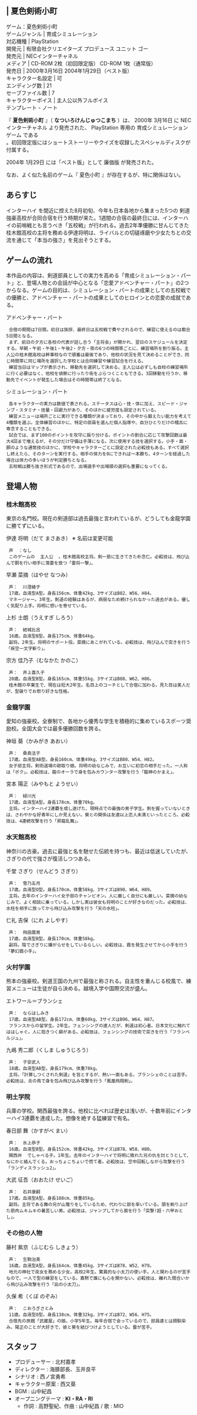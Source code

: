 |  夏色剣術小町  
---  
ゲーム：夏色剣術小町  
ゲームジャンル  |  育成シミュレーション   
対応機種  |  PlayStation   
開発元  |  有限会社クリエイターズ  プロデュース ユニット ゴー   
発売元  |  NECインターチャネル   
メディア  |  CD-ROM 2枚（初回限定版）  CD-ROM 1枚（通常版）   
発売日  |  2000年3月16日  2004年1月29日（ベスト版）   
キャラクター名設定  |  可   
エンディング数  |  21   
セーブファイル数  |  7   
キャラクターボイス  |  主人公以外フルボイス   
テンプレート  \-  ノート  
  
『 **夏色剣術小町** 』（ **なついろけんじゅつこまち** ）は、  2000年  3月16日  に  NECインターチャネル  より発売された、
PlayStation  専用の  育成シミュレーションゲーム  である  
。初回限定版にはショートストーリーやクイズを収録したスペシャルディスクが付属する。

2004年  1月29日  には「ベスト版」として  廉価版  が発売された。

なお、よく似た名前のゲーム『  夏色小町  』が存在するが、特に関係はない。

##  あらすじ  

インターハイ  を間近に控えた8月初旬、今年も日本各地から集まった5つの  剣道
強豪高校が合同合宿を行う時期が来た。1週間の合宿の最終日には、インターハイの前哨戦とも言うべき「五校戦」が行われる。過去2年準優勝に甘んじてきた桂木館高校の主将を務める伊達将明は、ライバルとの切磋琢磨や少女たちとの交流を通じて「本当の強さ」を見出そうとする。

##  ゲームの流れ  

本作品の内容は、剣道部員としての実力を高める「育成シミュレーション・パート」と、登場人物との会話が中心となる「恋愛アドベンチャー・パート」の2つからなる。ゲームの目的は、シミュレーション・パートの成果としての五校戦での優勝と、アドベンチャー・パートの成果としてのヒロインとの恋愛の成就である。

アドベンチャー・パート

     合宿の期間は7日間。初日は挨拶、最終日は五校戦で費やされるので、練習に使えるのは都合5日間となる。 
     まず、前日の夕方に各校の代表が話し合う「主将会」が開かれ、翌日のスケジュールを決定する。早朝・午前・午後1・午後2・夕方・夜の6つの時間帯ごとに、練習場所を割り振る。主人公の桂木館高校は幹事校なので順番は最後であり、他校の状況を見て決めることができ、同じ時間帯に同じ場所を選択した学校とは合同練習や練習試合を行える。 
     練習当日はマップが表示され、移動先を選択して決める。主人公は必ずしも自校の練習場所に行く必要はなく、他校を偵察に行ったり街をぶらつくこともできる。3回移動を行うか、移動先でイベントが発生した場合はその時間帯は終了となる。 
シミュレーション・パート

     各キャラクターの実力は数値で表される。ステータスは心・技・体に加え、スピード・ジャンプ・スタミナ・技量・回避力があり、そのほかに疲労度も設定されている。 
     練習メニューは場所ごとに実行できる種類が決まっており、その中から鍛えたい能力を考えて4種類を選ぶ。全体練習のほかに、特定の部員を選んだ個人指導や、自分ひとりだけの稽古に専念することもできる。 
     試合では、まず100のポイントを攻守に振り分ける。ポイントの割合に応じて攻撃回数は最大4回まで増えるが、その分だけ守備は手薄になる。次に使用する技を選択する。小手・面・胴のような通常技のほかに、学校やキャラクターごとに設定された必殺技もある。すべて選択し終えたら、そのターンを実行する。相手の体力を0にできれば一本勝ち、4ターンを経過した場合は体力の多いほうが判定勝ちとなる。 
     五校戦は勝ち抜き形式であるので、出場選手や出場順の選択も重要になってくる。 

##  登場人物  

###  桂木館高校  

東京の名門校。現在の剣道部は過去最強と言われているが、どうしても金龍学園に勝てずにいる。

伊達 将明（だて まさあき） ※ 名前は変更可能

     声  ：なし 
     このゲームの  主人公  。桂木館高校主将。剣一筋に生きてきた朴念仁。必殺技は、飛び込んで胴を行い相手に落雷を放つ「雷将一撃」。 
早瀬 菜摘（はやせ なつみ）

     声：  川澄綾子 
     17歳。血液型A型。身長156cm、体重42kg、3サイズはB82、W56、H84。 
     マネージャー。3年生。剣道の経験はあるが、病弱なため続けられなかった過去がある。優しく気配り上手。将明に想いを寄せている。 
上杉 士朗（うえすぎ しろう）

     声：  結城比呂 
     16歳。血液型B型。身長175cm、体重64kg。 
     副将。2年生。将明のサポート役。菜摘にあこがれている。必殺技は、飛び込んで突きを行う「疾空一文字斬り」。 
宗方 佳乃子（むなかた かのこ）

     声：  井上喜久子 
     20歳。血液型B型。身長165cm、体重55kg、3サイズはB88、W62、H86。 
     桂木館の卒業生で、現在は短大2年生。名目上のコーチとして合宿に加わる。見た目は美人だが、型破りでお祭り好きな性格。 

###  金龍学園  

愛知の強豪校。全寮制で、各地から優秀な学生を積極的に集めているスポーツ奨励校。全国大会では最多優勝回数を誇る。

神垣 葵（かみがき あおい）

     声：  桑島法子 
     17歳。血液型AB型。身長160cm、体重49kg、3サイズはB80、W54、H82。 
     女子部主将。剣術道場の跡取り娘。将明の幼なじみで、お互いに初恋の相手だった。一人称は「ボク」。必殺技は、龍のオーラで身を包みカウンター攻撃を行う「龍神のかまえ」。 
宮本 陽正（みやもと ようせい）

     声：  緑川光 
     17歳。血液型A型。身長178cm、体重70kg。 
     主将。インターハイ2連覇を成し遂げた、現時点での最強の男子学生。剣を握っていないときは、さわやかな好青年にしか見えない。葵との関係は友達以上恋人未満といったところ。必殺技は、4連続攻撃を行う「昇龍乱舞」。 

###  水天館高校  

神奈川の古豪。過去に最強と名を馳せた伝統を持つも、最近は低迷していたが、さぎりの代で強さが復活しつつある。

千堂 さぎり（せんどう さぎり）

     声：  雪乃五月 
     17歳。血液型O型。身長170cm、体重58kg、3サイズはB90、W64、H89。 
     主将。去年のインターハイ女子部のチャンピオン。人に厳しく自分にも厳しい。菜摘の幼なじみで、よく相談に乗っている。しかし実は彼女も将明のことが好きなのだった。必殺技は、水柱を相手に放ってから飛び込み攻撃を行う「天の水柱」。 
仁礼 吉保（にれ よしやす）

     声：  飛田展男 
     17歳。血液型B型。身長170cm、体重58kg。 
     副将。陰でさぎりに嫌がらせをしているらしい。必殺技は、霞を発生させてから小手を行う「夢幻霞小手」。 

###  火村学園  

熊本の強豪校。剣道王国の九州で最強と称される。自主性を重んじる校風で、練習メニューは生徒が自ら決める。越境入学や国際交流が盛ん。

エトワール＝ブランシェ

     声：  ならはしみき 
     17歳。血液型AB型。身長172cm、体重60kg、3サイズはB96、W64、H87。 
     フランスからの留学生。2年生。フェンシングの達人だが、剣道は初心者。日本文化に触れてははしゃぐ。人に抱きつく癖がある。必殺技は、フェンシングの技術で突きを行う「フランベルジュ」。 
九嶋 秀二郎（くしま しゅうじろう）

     声：  子安武人 
     18歳。血液型AB型。身長179cm、体重78kg。 
     主将。「計算しつくされた剣道」を旨とするが、熱い一面もある。ブランシェのことは苦手。必殺技は、炎の鳥で身を包み飛び込み攻撃を行う「鳳凰飛翔剣」。 

###  明土学院  

兵庫の学校。関西最強を誇る。他校に比べれば歴史は浅いが、十数年前にインターハイ3連覇を達成した。想像を絶する猛練習で有名。

春日部 舞（かすがべ まい）

     声：  氷上恭子 
     16歳。血液型B型。身長152cm、体重42kg、3サイズはB78、W58、H80。 
     関西弁  でしゃべる子。1年生。去年のインターハイで将明に敗れた兄の仇を討とうとして、なにかと絡んでくる。おっちょこちょいで慌て者。必殺技は、空中回転しながら攻撃を行う「ランディスラッシュ2」。 
大武 征吾（おおたけ せいご）

     声：  石井康嗣 
     17歳。血液型A型。身長188cm、体重85kg。 
     副将。主将である舞の兄が山篭りをしているため、代わりに部を率いている。頭を剃り上げた筋肉ムキムキの暑苦しい男。必殺技は、ジャンプしてから面を行う「突撃!超・六甲おとし」。 

###  その他の人物  

藤村 紫京（ふじむら しきょう）

     声：  生駒治美 
     16歳。血液型A型。身長164cm、体重45kg、3サイズはB78、W52、H79。 
     地元の神社で巫女を務める少女。高校2年生。驚異的な小太刀の使い手。人と関わるのが苦手なので、一人で型の練習をしている。寡黙で誰にも心を開かない。必殺技は、離れた間合いから飛び込み攻撃を行う「凪の小太刀」。 
久保 希（くぼ のぞみ）

     声：  こおろぎさとみ 
     11歳。血液型O型。身長138cm、体重32kg、3サイズはB72、W56、H75。 
     合宿先の旅館「武蔵屋」の娘。小学5年生。毎年合宿で会っているので、部員達とは顔馴染み。陽正のことが大好きで、彼と葵を結びつけようとしている。雷が苦手。 

##  スタッフ  

  * プロデューサー : 北村嘉孝 
  * ディレクター : 海豚部長、玉井良平 
  * シナリオ : 西ノ宮勇希 
  * キャラクター原案 :  西又葵 
  * BGM : 山中紀昌 
  * オープニングテーマ : **KI・RA・RI**
    * 作詞 : 高野聖紀、作曲 : 山中紀昌 / 歌 :  MIO 

